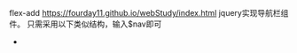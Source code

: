 flex-add
https://fourday11.github.io/webStudy/index.html
jquery实现导航栏组件。
只需采用以下类似结构，输入$nav即可
<div id="container">
  <div id ="nav">
    <ul>
       <li>
        </li>
     </ul>
    <div>
</div>
